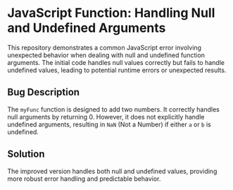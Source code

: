 # JavaScript Function: Handling Null and Undefined Arguments

This repository demonstrates a common JavaScript error involving unexpected behavior when dealing with null and undefined function arguments. The initial code handles null values correctly but fails to handle undefined values, leading to potential runtime errors or unexpected results.

## Bug Description
The `myFunc` function is designed to add two numbers. It correctly handles null arguments by returning 0. However, it does not explicitly handle undefined arguments, resulting in `NaN` (Not a Number) if either `a` or `b` is undefined.

## Solution
The improved version handles both null and undefined values, providing more robust error handling and predictable behavior.